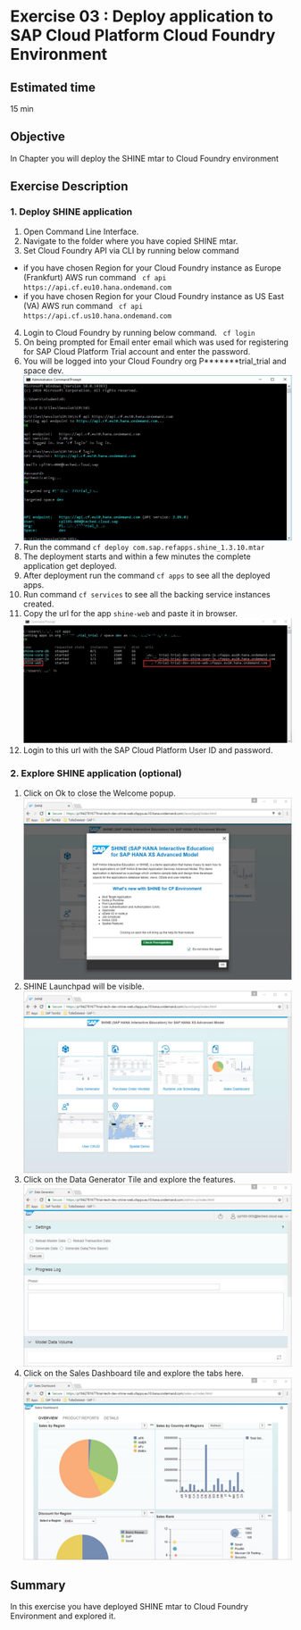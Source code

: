 Exercise 03 : Deploy application to SAP Cloud Platform Cloud Foundry Environment
===============
## Estimated time

15 min

## Objective
In Chapter you will deploy the SHINE mtar to Cloud Foundry environment


## Exercise Description
### 1. Deploy SHINE application
1. Open Command Line Interface.
2. Navigate to the folder where you have copied SHINE mtar.
3. Set Cloud Foundry API via CLI by running below command
* if you have chosen Region for your Cloud Foundry instance as Europe (Frankfurt) AWS
 run command ` cf api https://api.cf.eu10.hana.ondemand.com` 
* if you have chosen Region for your Cloud Foundry instance as US East (VA) AWS
 run command ` cf api https://api.cf.us10.hana.ondemand.com` 
4. Login to Cloud Foundry by running below command.
` cf login`
5. On being prompted for Email enter email which was used for registering for SAP Cloud Platform Trial account and enter the password.
6. You will be logged into your Cloud Foundry org P*******trial_trial and space dev.  
![Alt text](./images/CF_login.jpg "CF Login")
7. Run the command `cf deploy com.sap.refapps.shine_1.3.10.mtar`
8. The deployment starts and within a few minutes the complete application get deployed.
9. After deployment run the command `cf apps` to see all the deployed apps.
10. Run command `cf services` to see all the backing service instances created.
11. Copy the url for the app `shine-web` and paste it in browser.  
![Alt text](./images/CF_Apps.jpg "CF Apps")
12. Login to this url with the SAP Cloud Platform User ID and password.

### 2. Explore SHINE application (optional)
1.  Click on Ok to close the Welcome popup.  
![Alt text](./images/SHINE_Welcome.jpg "SHINE Welcome")
2. SHINE Launchpad will be visible.
![Alt text](./images/Launchpad.jpg "Launchpad")
3. Click on the Data Generator Tile and explore the features.  
![Alt text](./images/Data_Generator.jpg "Data Generator")
4. Click on the Sales Dashboard tile and explore the tabs here.  
![Alt text](./images/Sales_Dashboard.jpg "Sales Dashboard")

## Summary
In this exercise you have deployed SHINE mtar to Cloud Foundry Environment and explored it.
